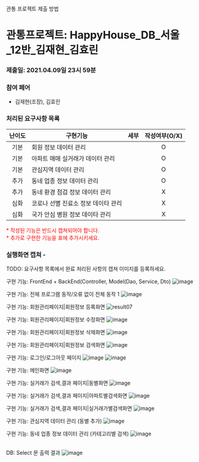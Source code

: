 관통 프로젝트 제출 방법

# 관통프로젝트: HappyHouse_DB_서울_12반_김재현_김효린  
### 제출일: 2021.04.09일 23시 59분

### 참여 페어
- 김재현(조장), 김효린 

### 처리된 요구사항 목록
  
|난이도|구현기능|세부|작성여부(O/X)|
|:---:|---|---|:---:|
|기본|회원 정보 데이터 관리||O|
|기본|아파트 매매 실거래가 데이터 관리||O|
|기본|관심지역 데이터 관리||O|
|추가|동네 업종 정보 데이터 관리||O|
|추가|동네 환경 점검 정보 데이터 관리||X|
|심화|코로나 선별 진료소 정보 데이타 관리||X|
|심화|국가 안심 병원 정보 데이타 관리||X|


<span style="color:red">
* 작성된 기능은 반드시 캡쳐되어야 합니다.<br>
* 추가로 구현한 기능을 표에 추가시키세요.
</span>

### 실행화면 캡쳐 - 
TODO: 요구사항 목록에서 완료 처리된 사항의 캡쳐 이미지를 등록하세요.

구현 기능: FrontEnd + BackEnd(Controller, Model(Dao, Service, Dto)
![image](/uploads/8e63938f1f4fdc4c16a04650b6d85c59/image.png)

구현 기능: 전체 프로그램 동작/오류 없이 전체 동작 1
![image](/uploads/9f274dc6bbc868dc96217ceab9ab746c/image.png)

구현 기능: 회원관리페이지|회원정보 등록화면
![result07](/uploads/6d42a30796f8cf2a63b00a57ca9d9c2c/result07.png)

구현 기능: 회원관리페이지|회원정보 수정화면
![image](/uploads/4b7802bf5dddffd973663707c89829e1/image.png)

구현 기능: 회원관리페이지|회원정보 삭제화면
![image](/uploads/4b7802bf5dddffd973663707c89829e1/image.png)

구현 기능: 회원관리페이지|회원정보 검색화면
![image](/uploads/36bfbc7d374c27948125398d17797957/image.png)

구현 기능: 로그인/로그아웃 페이지
![image](/uploads/1d0d3958256d73fdfa31c34c13e2a5c9/image.png)
![image](/uploads/8d27f829f5292b019bb222f037815c7c/image.png)

구현 기능: 메인화면
![image](/uploads/4eee90f091433bb93811f9f6a938b240/image.png)

구현 기능: 실거래가 검색,결과 페이지|동별화면
![image](/uploads/4eee90f091433bb93811f9f6a938b240/image.png)

구현 기능: 실거래가 검색,결과 페이지|아파트별검색화면
![image](/uploads/e905960d20fd536f3d0ce826d5863a13/image.png)

구현 기능: 실거래가 검색,결과 페이지|실거래가별검색화면
![image](/uploads/7b7a0b2370e2ee8353e8c7285bb7415d/image.png)

구현 기능: 관심지역 데이터 관리 (동별 추가)
![image](/uploads/4bf21d59ec6cc63532a8d229fae223b2/image.png)

구현 기능: 동네 업종 정보 데이터 관리 (카테고리별 검색)
![image](/uploads/5f535f0b137407fcf26aa71b892eb17d/image.png)

<br> DB: Select 문 출력 결과
![image](/uploads/bfeb8502501c481bb98e9dcc6e29a865/image.png)
